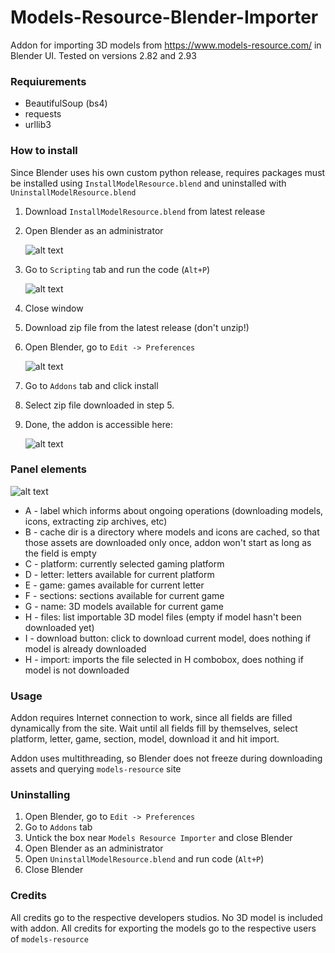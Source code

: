 # Models-Resource-Blender-Importer
Addon for importing 3D models from https://www.models-resource.com/ in Blender UI. Tested on versions 2.82 and 2.93

### Requiurements

- BeautifulSoup (bs4)
- requests
- urllib3

### How to install

Since Blender uses his own custom python release, requires packages must be installed using `InstallModelResource.blend` and uninstalled with `UninstallModelResource.blend` 

1. Download `InstallModelResource.blend` from latest release

2. Open Blender as an administrator 

   ![alt text](https://github.com/banan039pl/Models-Resource-Blender-Importer/blob/main/images/1.png)

3. Go to `Scripting` tab and run the code (`Alt+P`) 

   ![alt text](https://github.com/banan039pl/Models-Resource-Blender-Importer/blob/main/images/2.png)

4. Close window

5. Download zip file from the latest release (don't unzip!)

6. Open Blender, go to `Edit -> Preferences` 

   ![alt text](https://github.com/banan039pl/Models-Resource-Blender-Importer/blob/main/images/3.png)

7. Go to `Addons` tab and click install

8. Select zip file downloaded in step 5.

9. Done, the addon is accessible here:  

   ![alt text](https://github.com/banan039pl/Models-Resource-Blender-Importer/blob/main/images/4.png)

### Panel elements

 ![alt text](https://github.com/banan039pl/Models-Resource-Blender-Importer/blob/main/images/5.png)

- A - label which informs about ongoing operations (downloading models, icons, extracting zip archives, etc)
- B - cache dir is a directory where models and icons are cached, so that those assets are downloaded only once, addon won't start as long as the field is empty
- C - platform: currently selected gaming platform
- D - letter: letters available for current platform
- E - game: games available for current letter
- F - sections: sections available for current game
- G - name: 3D models available for current game
- H - files: list importable 3D model files (empty if model hasn't been downloaded yet)
- I - download button: click to download current model, does nothing if model is already downloaded
- H - import: imports the file selected in H combobox, does nothing if model is not downloaded

### Usage

Addon requires Internet connection to work, since all fields are filled dynamically from the site. Wait until all fields fill by themselves, select platform, letter, game, section, model, download it and hit import. 

Addon uses multithreading, so Blender does not freeze during downloading assets and querying `models-resource` site

### Uninstalling

1. Open Blender, go to `Edit -> Preferences`
2. Go to `Addons` tab
3. Untick the box near `Models Resource Importer` and close Blender
4. Open Blender as an administrator
5. Open `UninstallModelResource.blend` and run code (`Alt+P`)
6. Close Blender

### Credits 

All credits go to the respective developers studios. No 3D model is included with addon. All credits for exporting the models go to the respective users of `models-resource`

